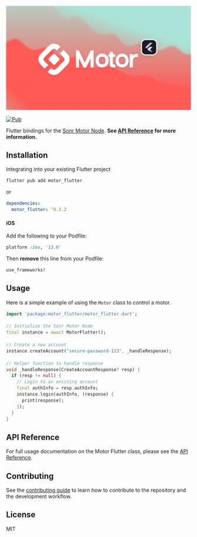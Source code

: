 ![Motor Flutter Banner](./docs/static-assets/gh-motor-banner.png)

[![Pub](https://img.shields.io/pub/v/motor_flutter.svg)](https://pub.dev/packages/motor_flutter)

Flutter bindings for the [Sonr Motor Node](https://docs.sonr.io). **See [API Reference](https://motor.build/motor_flutter/MotorFlutter-class.html) for more information.**

## Installation

Integrating into your existing Flutter project
```sh
flutter pub add motor_flutter
```

or

```yaml
dependencies:
  motor_flutter: ^0.3.2
```

#### iOS

Add the following to your Podfile:

```ruby
platform :ios, '13.0'
```

Then **remove** this line from your Podfile:
```ruby
use_frameworks!
```

## Usage

Here is a simple example of using the `Motor` class to control a motor.

```dart
import 'package:motor_flutter/motor_flutter.dart';

// Initialize the Sonr Motor Node
final instance = await MotorFlutter();

// Create a new account
instance.createAccount("secure-password-123", _handleResponse);

// Helper function to handle response
void _handleResponse(CreateAccountResponse? resp) {
  if (resp != null) {
    // Login to an existing account
    final authInfo = resp.authInfo;
    instance.login(authInfo, (response) {
      print(response);
    });
  }
}
```

## API Reference

For full usage documentation on the Motor Flutter class, please see the [API Reference](https://motor.build/motor_flutter/MotorFlutter-class.html).

## Contributing

See the [contributing guide](CONTRIBUTING.md) to learn how to contribute to the repository and the development workflow.

## License

MIT
